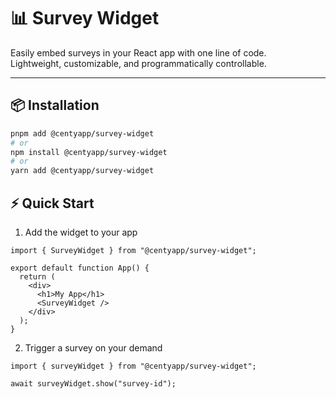 # 📊 Survey Widget

Easily embed surveys in your React app with one line of code.  
Lightweight, customizable, and programmatically controllable.

---

## 📦 Installation

```bash
pnpm add @centyapp/survey-widget
# or
npm install @centyapp/survey-widget
# or
yarn add @centyapp/survey-widget
```

## ⚡ Quick Start

1. Add the widget to your app

```tsx
import { SurveyWidget } from "@centyapp/survey-widget";

export default function App() {
  return (
    <div>
      <h1>My App</h1>
      <SurveyWidget />
    </div>
  );
}
```

2. Trigger a survey on your demand

```tsx
import { surveyWidget } from "@centyapp/survey-widget";

await surveyWidget.show("survey-id");
```
